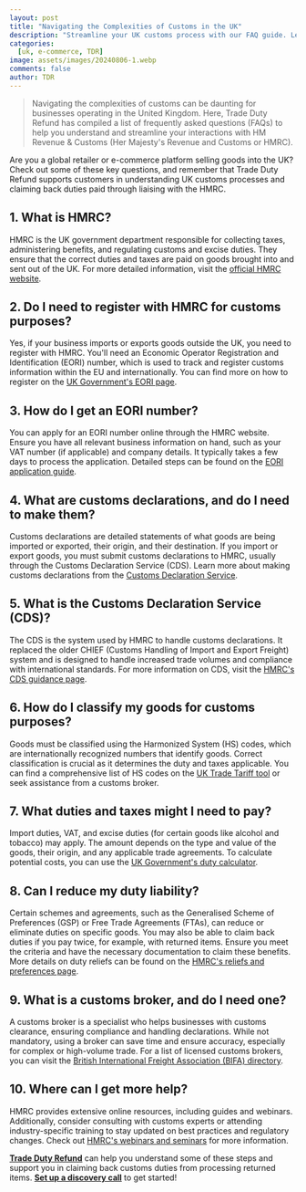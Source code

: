 ```yaml
---
layout: post
title: "Navigating the Complexities of Customs in the UK"
description: "Streamline your UK customs process with our FAQ guide. Learn about HMRC registration, EORI numbers, customs declarations, and duty reliefs. Get expert help now!."
categories:
  [uk, e-commerce, TDR]
image: assets/images/20240806-1.webp
comments: false
author: TDR
---
```

> Navigating the complexities of customs can be daunting for businesses operating in the United Kingdom. Here, Trade Duty Refund has compiled a list of frequently asked questions (FAQs) to help you understand and streamline your interactions with HM Revenue & Customs (Her Majesty's Revenue and Customs or HMRC).

Are you a global retailer or e-commerce platform selling goods into the UK? Check out some of these key questions, and remember that Trade Duty Refund supports customers in understanding UK customs processes and claiming back duties paid through liaising with the HMRC.

## 1. What is HMRC?
HMRC is the UK government department responsible for collecting taxes, administering benefits, and regulating customs and excise duties. They ensure that the correct duties and taxes are paid on goods brought into and sent out of the UK. For more detailed information, visit the [official HMRC website](https://www.gov.uk/government/organisations/hm-revenue-customs).

## 2. Do I need to register with HMRC for customs purposes?
Yes, if your business imports or exports goods outside the UK, you need to register with HMRC. You'll need an Economic Operator Registration and Identification (EORI) number, which is used to track and register customs information within the EU and internationally. You can find more on how to register on the [UK Government's EORI page](https://www.gov.uk/eori).

## 3. How do I get an EORI number?
You can apply for an EORI number online through the HMRC website. Ensure you have all relevant business information on hand, such as your VAT number (if applicable) and company details. It typically takes a few days to process the application. Detailed steps can be found on the [EORI application guide](https://www.gov.uk/eori).

## 4. What are customs declarations, and do I need to make them?
Customs declarations are detailed statements of what goods are being imported or exported, their origin, and their destination. If you import or export goods, you must submit customs declarations to HMRC, usually through the Customs Declaration Service (CDS). Learn more about making customs declarations from the [Customs Declaration Service](https://www.gov.uk/guidance/customs-declaration-service).

## 5. What is the Customs Declaration Service (CDS)?
The CDS is the system used by HMRC to handle customs declarations. It replaced the older CHIEF (Customs Handling of Import and Export Freight) system and is designed to handle increased trade volumes and compliance with international standards. For more information on CDS, visit the [HMRC's CDS guidance page](https://www.gov.uk/guidance/customs-declaration-service).

## 6. How do I classify my goods for customs purposes?
Goods must be classified using the Harmonized System (HS) codes, which are internationally recognized numbers that identify goods. Correct classification is crucial as it determines the duty and taxes applicable. You can find a comprehensive list of HS codes on the [UK Trade Tariff tool](https://www.gov.uk/trade-tariff) or seek assistance from a customs broker.

## 7. What duties and taxes might I need to pay?
Import duties, VAT, and excise duties (for certain goods like alcohol and tobacco) may apply. The amount depends on the type and value of the goods, their origin, and any applicable trade agreements. To calculate potential costs, you can use the [UK Government's duty calculator](https://www.gov.uk/guidance/using-the-customs-declaration-service-to-work-out-the-value-of-your-goods).

## 8. Can I reduce my duty liability?
Certain schemes and agreements, such as the Generalised Scheme of Preferences (GSP) or Free Trade Agreements (FTAs), can reduce or eliminate duties on specific goods. You may also be able to claim back duties if you pay twice, for example, with returned items. Ensure you meet the criteria and have the necessary documentation to claim these benefits. More details on duty reliefs can be found on the [HMRC's reliefs and preferences page](https://www.gov.uk/guidance/reliefs-and-preferences).

## 9. What is a customs broker, and do I need one?
A customs broker is a specialist who helps businesses with customs clearance, ensuring compliance and handling declarations. While not mandatory, using a broker can save time and ensure accuracy, especially for complex or high-volume trade. For a list of licensed customs brokers, you can visit the [British International Freight Association (BIFA) directory](https://www.bifa.org/).

## 10. Where can I get more help?
HMRC provides extensive online resources, including guides and webinars. Additionally, consider consulting with customs experts or attending industry-specific training to stay updated on best practices and regulatory changes. Check out [HMRC's webinars and seminars](https://www.gov.uk/guidance/help-and-support-for-import-and-export) for more information.

[**Trade Duty Refund**](https://tradedutyrefund.com) can help you understand some of these steps and support you in claiming back customs duties from processing returned items. [**Set up a discovery call**](https://zcal.co/i/ipvlgNrr) to get started!
